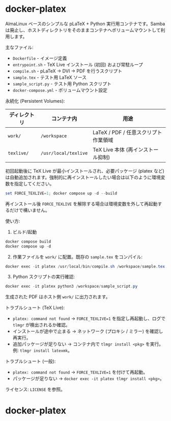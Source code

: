 # docker-platex

AlmaLinux ベースのシンプルな pLaTeX + Python 実行用コンテナです。Samba は廃止し、ホストディレクトリをそのままコンテナへボリュームマウントして利用します。

主なファイル:

- `Dockerfile` - イメージ定義
- `entrypoint.sh` - TeX Live インストール (初回) および常駐ループ
- `compile.sh` - pLaTeX → DVI → PDF を行うスクリプト
- `sample.tex` - テスト用 LaTeX ソース
- `sample_script.py` - テスト用 Python スクリプト
- `docker-compose.yml` - ボリュームマウント設定

永続化 (Persistent Volumes):

| ディレクトリ | コンテナ内           | 用途                                 |
| ------------ | -------------------- | ------------------------------------ |
| `work/`      | `/workspace`         | LaTeX / PDF / 任意スクリプト作業領域 |
| `texlive/`   | `/usr/local/texlive` | TeX Live 本体 (再インストール抑制)   |

初回起動後に TeX Live が最小インストールされ、必要パッケージ (platex など) は自動追加されます。強制的に再インストールしたい場合は以下のように環境変数を指定してください。

```powershell
set FORCE_TEXLIVE=1; docker compose up -d --build
```

再インストール後 `FORCE_TEXLIVE` を解除する場合は環境変数を外して再起動するだけで構いません。

使い方:

1. ビルド/起動

```powershell
docker compose build
docker compose up -d
```

2. 作業ファイルを `work/` に配置。既存の `sample.tex` をコンパイル:

```powershell
docker exec -it platex /usr/local/bin/compile.sh /workspace/sample.tex
```

3. Python スクリプトの実行確認:

```powershell
docker exec -it platex python3 /workspace/sample_script.py
```

生成された PDF はホスト側 `work/` に出力されます。

トラブルシュート (TeX Live):

- `platex: command not found` → `FORCE_TEXLIVE=1` を指定し再起動し、ログで `tlmgr` が検出されるか確認。
- インストールが途中で止まる → ネットワーク (プロキシ / ミラー) を確認し再実行。
- 追加パッケージが足りない → コンテナ内で `tlmgr install <pkg>` を実行。例: `tlmgr install latexmk`。

トラブルシュート (一般):

- `platex: command not found` → `FORCE_TEXLIVE=1` を付けて再起動。
- パッケージが足りない → `docker exec -it platex tlmgr install <pkg>`。

ライセンス: `LICENSE` を参照。
# docker-platex